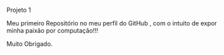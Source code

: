 Projeto  1

Meu primeiro Repositório no meu perfil do GitHub , com o intuito de expor minha paixão por computação!!!

Muito Obrigado.

